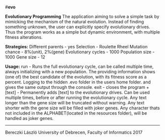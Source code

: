 #**evo**

**Evolutionary Programming**
The application aiming to solve a simple task by mimicking the mechanism of the natural evolution.
Instead of finding something unknown, the user can explicitly specify evolutionary drives.
Thus the program works as a simple but dynamic environment, with multiple fitness alterations.

**Strategies:**
Different parents - yes
Selection - Roulette Rheel
Mutation chance - 8%(unit), 2%(gene)
Evolutionary cycles - 1000
Population size - 1000
Gene size - 12

**Usage:**
run - 
Runs the full evolutionary cycle, can be called multiple time, always initializing with a new population.
The providing information shows (one of) the best candidate of the evolution, with its fitness score as a percent.
Logging to the hidden .evo folder in the users home folder. and gives the same output through the console.
exit - 
closes the program
+[text] - 
Permanently adds [text] to the evolutionary drives.
Can be used multiple times, before or after running the evolutionary cycle.
Any text longer than the gene size will be truncated without warning.
Any text shorter with the gene size will be filled with joker genes.
Any character thats not included in the ALPHABET(located in the resources folder), will be handled as joker genes.

---

Bereczki László
University of Debrecen, Faculty of Informatics
2017